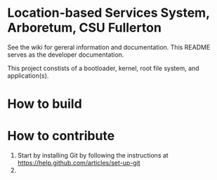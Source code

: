 Location-based Services System, Arboretum, CSU Fullerton
============================

See the wiki for gereral information and documentation. This README serves as the developer documentation.

This project constists of a bootloader, kernel, root file system, and application(s). 

# How to build

# How to contribute

 1. Start by installing Git by following the instructions at https://help.github.com/articles/set-up-git
 1. 
